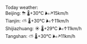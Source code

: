 Today weather:  
Beijing: ⛈ 🌡️+30°C 🌬️↗15km/h  
Tianjin: ⛅️  🌡️+30°C 🌬️↑11km/h  
Shijiazhuang: ☀️ 🌡️+29°C 🌬️↑11km/h  
Tangshan: ⛅️  🌡️+30°C 🌬️↗11km/h  
